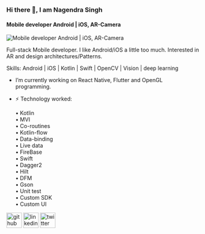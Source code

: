 ### Hi there 👋, I am Nagendra Singh 
#### Mobile developer Android | iOS, AR-Camera
![Mobile developer Android | iOS, AR-Camera](https://media.licdn.com/dms/image/C4E16AQEeBpOhqcD7LQ/profile-displaybackgroundimage-shrink_350_1400/0/1661874781433?e=1679529600&v=beta&t=1GEfmMJuPGFzUBVgbH7fAVf6t-jbRCKIt8IbjKFliXM)

Full-stack Mobile developer. I like Android/iOS a little too much. Interested in AR and design architectures/Patterns.


Skills: Android | iOS | Kotlin | Swift | OpenCV | Vision | deep learning 

-  I’m currently working on React Native, Flutter and OpenGL programming.
- ⚡ Technology worked:
 
  • Kotlin\
  • MVI\
  • Co-routines\
  • Kotlin-flow\
  • Data-binding\
  • Live data\
  • FireBase\
  • Swift\
  • Dagger2\
  • Hilt\
  • DFM\
  • Gson\
  • Unit test\
  • Custom SDK\
  • Custom UI

[<img src='https://cdn.jsdelivr.net/npm/simple-icons@3.0.1/icons/github.svg' alt='github' height='40'>](https://github.com/nagendra-8275)  [<img src='https://cdn.jsdelivr.net/npm/simple-icons@3.0.1/icons/linkedin.svg' alt='linkedin' height='40'>](https://www.linkedin.com/in/https://www.linkedin.com/in/nagendra789//)  [<img src='https://cdn.jsdelivr.net/npm/simple-icons@3.0.1/icons/twitter.svg' alt='twitter' height='40'>](https://twitter.com/https://twitter.com/home)  


